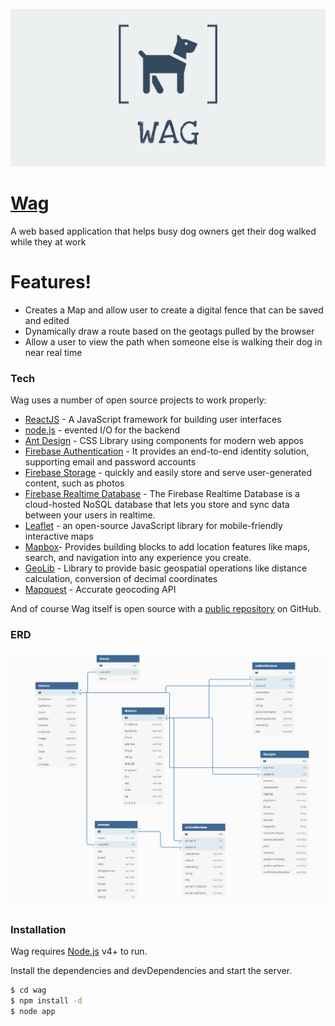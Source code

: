 ![image](images/bannerLogo.png)
# [Wag]

A web based application that helps busy dog owners get their dog walked while they at work

# Features!

- Creates a Map and allow user to create a digital fence that can be saved and edited
- Dynamically draw a route based on the geotags pulled by the browser
- Allow a user to view the path when someone else is walking their dog in near real time

### Tech

Wag uses a number of open source projects to work properly:

* [ReactJS] - A JavaScript framework for building user interfaces
* [node.js] - evented I/O for the backend
* [Ant Design] - CSS Library using components for modern web appos
* [Firebase Authentication] - It provides an end-to-end identity solution, supporting email and password accounts
* [Firebase Storage] -  quickly and easily store and serve user-generated content, such as photos
* [Firebase Realtime Database] - The Firebase Realtime Database is a cloud-hosted NoSQL database that lets you store and sync data between your users in realtime.
* [Leaflet] - an open-source JavaScript library for mobile-friendly interactive maps
* [Mapbox]- Provides building blocks to add location features like maps, search, and navigation into any experience you create.
* [GeoLib] - Library to provide basic geospatial operations like distance calculation, conversion of decimal coordinates 
* [Mapquest] - Accurate geocoding API 

And of course Wag itself is open source with a [public repository][Wag] on GitHub.

### ERD

![image](images/ERD.png)

### Installation

Wag requires [Node.js](https://nodejs.org/) v4+ to run.

Install the dependencies and devDependencies and start the server.

```sh
$ cd wag
$ npm install -d
$ node app
```


[//]: # (These are reference links used in the body)


   [Wag]: <https://wag-app-d212c.firebaseapp.com>
   [git-repo-url]: <https://github.com/Sglavin85/Wag>
   [Firebase Storage]: <https://firebase.google.com/products/storage/?authuser=0>
   [Firebase Authentication]: <https://firebase.google.com/products/auth/?authuser=0>
   [Firebase Realtime Database]: <https://firebase.google.com/products/realtime-database/?authuser=0>
   [node.js]: <http://nodejs.org>
   [Ant Design]: <https://ant.design/>
   [Leaflet]: <https://leafletjs.com/>
   [Mapbox]: <https://www.mapbox.com/>
   [Geolib]: <https://www.npmjs.com/package/geolib>
   [ReactJS]: <https://reactjs.org/>
   [Mapquest]: <https://developer.mapquest.com/>
